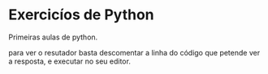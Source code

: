# Exercicíos de Python

Primeiras aulas de python.

para ver o resutador basta descomentar a linha do código que petende ver a resposta, e executar no seu editor.
